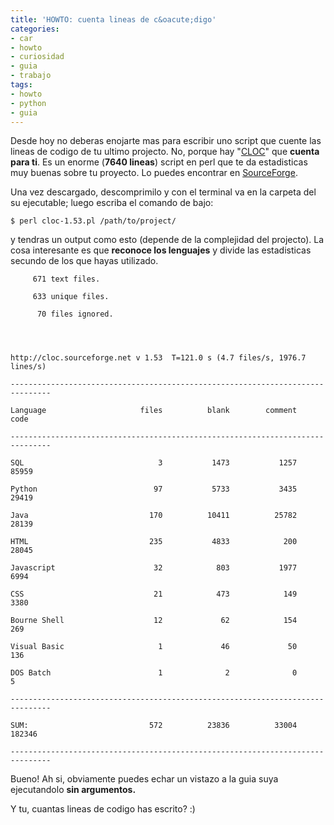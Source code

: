 ```yaml
---
title: 'HOWTO: cuenta lineas de c&oacute;digo'
categories:
- car
- howto
- curiosidad
- guia
- trabajo
tags:
- howto
- python
- guia
---
```

Desde hoy no deberas enojarte mas para escribir uno script que cuente las
lineas de codigo de tu ultimo projecto. No, porque hay
"[CLOC](http://cloc.sourceforge.net/)" que **cuenta para ti**. Es un enorme
(**7640 lineas**) script en perl que te da estadisticas muy buenas sobre tu
proyecto. Lo puedes encontrar en [SourceForge](http://cloc.sourceforge.net/).

Una vez descargado, descomprimilo y con el terminal va en la carpeta del su
ejecutable; luego escriba el comando de bajo:

    
    
    $ perl cloc-1.53.pl /path/to/project/

  
y tendras un output como esto (depende de la complejidad del projecto). La
cosa interesante es que **reconoce los lenguajes** y divide las estadisticas
secundo de los que hayas utilizado.

    
    
         671 text files.  
    
         633 unique files.  
    
          70 files ignored.
    
    
    
    
    http://cloc.sourceforge.net v 1.53  T=121.0 s (4.7 files/s, 1976.7 lines/s)  
    
    -------------------------------------------------------------------------------  
    
    Language                     files          blank        comment           code  
    
    -------------------------------------------------------------------------------  
    
    SQL                              3           1473           1257          85959  
    
    Python                          97           5733           3435          29419  
    
    Java                           170          10411          25782          28139  
    
    HTML                           235           4833            200          28045  
    
    Javascript                      32            803           1977           6994  
    
    CSS                             21            473            149           3380  
    
    Bourne Shell                    12             62            154            269  
    
    Visual Basic                     1             46             50            136  
    
    DOS Batch                        1              2              0              5  
    
    -------------------------------------------------------------------------------  
    
    SUM:                           572          23836          33004         182346  
    
    -------------------------------------------------------------------------------

  
Bueno! Ah si, obviamente puedes echar un vistazo a la guia suya ejecutandolo
**sin argumentos.**

Y tu, cuantas lineas de codigo has escrito? :)

